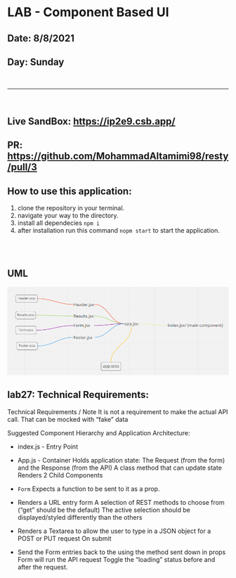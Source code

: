# LAB - Component Based UI

## Date: 8/8/2021
## Day: Sunday
<br/>

---
<br/>

## Live SandBox: https://ip2e9.csb.app/

## PR: https://github.com/MohammadAltamimi98/resty/pull/3


## How to use this application:
1. clone the repository in your terminal.
2. navigate your way to the directory.
3. install all dependecies ` npm i `
4. after installation run this command `nopm start` to start the application.

<br/>
<br/>


## UML

![UML](./uml.png)


## lab27: Technical Requirements:

Technical Requirements / Note
It is not a requirement to make the actual API call. That can be mocked with “fake” data

Suggested Component Hierarchy and Application Architecture:

- index.js - Entry Point

- App.js - Container
Holds application state: The Request (from the form) and the Response (from the API)
A class method that can update state
Renders 2 Child Components

- `Form` Expects a function to be sent to it as a prop.

- Renders a URL entry form
A selection of REST methods to choose from (“get” should be the default)
The active selection should be displayed/styled differently than the others
- Renders a Textarea to allow the user to type in a JSON object for a POST or PUT request
On submit
- Send the Form entries back to the <App> using the method sent down in props
Form will run the API request
Toggle the “loading” status before and after the request.
